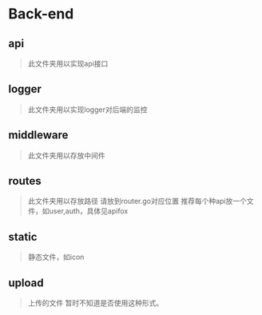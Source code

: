 # Back-end

## api
> 此文件夹用以实现api接口

## logger
> 此文件夹用以实现logger对后端的监控

## middleware
> 此文件夹用以存放中间件 

## routes
> 此文件夹用以存放路径
> 请放到router.go对应位置
> 推荐每个种api放一个文件，如user,auth，具体见apifox

## static
> 静态文件，如icon

## upload
> 上传的文件 暂时不知道是否使用这种形式。